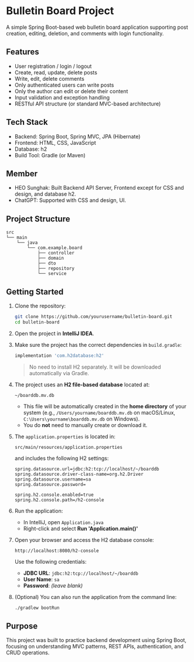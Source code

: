 # Bulletin Board Project

A simple Spring Boot-based web bulletin board application supporting post creation, editing, deletion, and comments with login functionality.

## Features

- User registration / login / logout
- Create, read, update, delete posts
- Write, edit, delete comments
- Only authenticated users can write posts
- Only the author can edit or delete their content
- Input validation and exception handling
- RESTful API structure (or standard MVC-based architecture)

## Tech Stack

- Backend: Spring Boot, Spring MVC, JPA (Hibernate)
- Frontend: HTML, CSS, JavaScript
- Database: h2
- Build Tool: Gradle (or Maven)

## Member

- HEO Sunghak: Built Backend API Server, Frontend except for CSS and design, and database h2.
- ChatGPT: Supported with CSS and design, UI.
  
## Project Structure

```plaintext
src
└── main
    └── java
        └── com.example.board
            ├── controller
            ├── domain
            ├── dto
            ├── repository
            └── service
```

## Getting Started

1. Clone the repository:
   ```bash
   git clone https://github.com/yourusername/bulletin-board.git
   cd bulletin-board
   ```

2. Open the project in **IntelliJ IDEA**.

3. Make sure the project has the correct dependencies in `build.gradle`:
   ```gradle
   implementation 'com.h2database:h2'
   ```

   > No need to install H2 separately. It will be downloaded automatically via Gradle.

4. The project uses an **H2 file-based database** located at:
   ```
   ~/boarddb.mv.db
   ```
   - This file will be automatically created in the **home directory** of your system (e.g., `/Users/yourname/boarddb.mv.db` on macOS/Linux, `C:\Users\yourname\boarddb.mv.db` on Windows).
   - You do **not** need to manually create or download it.

5. The `application.properties` is located in:
   ```
   src/main/resources/application.properties
   ```
   and includes the following H2 settings:
   ```properties
   spring.datasource.url=jdbc:h2:tcp://localhost/~/boarddb
   spring.datasource.driver-class-name=org.h2.Driver
   spring.datasource.username=sa
   spring.datasource.password=

   spring.h2.console.enabled=true
   spring.h2.console.path=/h2-console
   ```

6. Run the application:
   - In IntelliJ, open `Application.java`
   - Right-click and select **Run 'Application.main()'**

7. Open your browser and access the H2 database console:
   ```
   http://localhost:8080/h2-console
   ```
   Use the following credentials:
   - **JDBC URL**: `jdbc:h2:tcp://localhost/~/boarddb`
   - **User Name**: `sa`
   - **Password**: *(leave blank)*

8. (Optional) You can also run the application from the command line:
   ```bash
   ./gradlew bootRun
   ```

## Purpose

This project was built to practice backend development using Spring Boot, focusing on understanding MVC patterns, REST APIs, authentication, and CRUD operations.
